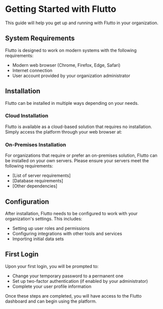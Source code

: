 # Getting Started with Flutto

This guide will help you get up and running with Flutto in your organization.

## System Requirements

Flutto is designed to work on modern systems with the following requirements:

- Modern web browser (Chrome, Firefox, Edge, Safari)
- Internet connection
- User account provided by your organization administrator

## Installation

Flutto can be installed in multiple ways depending on your needs.

### Cloud Installation

Flutto is available as a cloud-based solution that requires no installation. Simply access the platform through your web browser at:

### On-Premises Installation

For organizations that require or prefer an on-premises solution, Flutto can be installed on your own servers. Please ensure your servers meet the following requirements:

- [List of server requirements]
- [Database requirements]
- [Other dependencies]

## Configuration

After installation, Flutto needs to be configured to work with your organization's settings. This includes:

- Setting up user roles and permissions
- Configuring integrations with other tools and services
- Importing initial data sets

## First Login

Upon your first login, you will be prompted to:

- Change your temporary password to a permanent one
- Set up two-factor authentication (if enabled by your administrator)
- Complete your user profile information

Once these steps are completed, you will have access to the Flutto dashboard and can begin using the platform.
